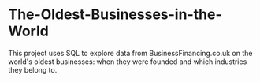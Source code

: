 # The-Oldest-Businesses-in-the-World
This project uses SQL to explore data from BusinessFinancing.co.uk on the world's oldest businesses: when they were founded and which industries they belong to. 

